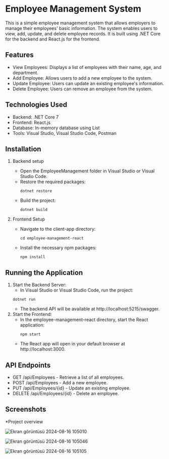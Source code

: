 # Employee Management System 
This is a simple employee management system that allows employers to manage their employees' basic information. The system enables users to view, add, update, and delete employee records. It is built using .NET Core for the backend and React.js for the frontend.
## Features
* View Employees: Displays a list of employees with their name, age, and department.
* Add Employee: Allows users to add a new employee to the system.
* Update Employee: Users can update an existing employee's information.
* Delete Employee: Users can remove an employee from the system.

## Technologies Used
* Backend: .NET Core 7
* Frontend: React.js
* Database: In-memory database using List<Employee>
* Tools: Visual Studio, Visual Studio Code, Postman
  
## Installation
1. Backend setup
   * Open the EmployeeManagement folder in Visual Studio or Visual Studio Code.
   * Restore the required packages:
     ```
     dotnet restore
     ```
   * Build the project:
     ```
     dotnet build
     ```

2. Frontend Setup
   * Navigate to the client-app directory:
     ```
     cd employee-management-react
     ```
   * Install the necessary npm packages:
     ```
     npm install
     ```
## Running the Application
1. Start the Backend Server:
   * In Visual Studio or Visual Studio Code, run the project:
   ```
   dotnet run
   ```
   * The backend API will be available at http://localhost:5215/swagger.
2. Start the Frontend:
   * In the employee-management-react directory, start the React application:
     ```
     npm start
     ```
   * The React app will open in your default browser at http://localhost:3000.
     
## API Endpoints
* GET /api/Employees - Retrieve a list of all employees.
* POST /api/Employees - Add a new employee.
* PUT /api/Employees/{id} - Update an existing employee.
* DELETE /api/Employees/{id} - Delete an employee.
  
## Screenshots
*Project overview

![Ekran görüntüsü 2024-08-16 105010](https://github.com/user-attachments/assets/6db8387f-e508-4912-a32a-0e9ddef3f8d3)

![Ekran görüntüsü 2024-08-16 105046](https://github.com/user-attachments/assets/c11650f0-c7de-441c-8e65-3525fcba4e05)

![Ekran görüntüsü 2024-08-16 105105](https://github.com/user-attachments/assets/f67a7837-5e3d-425f-a151-a33e419857f7)


